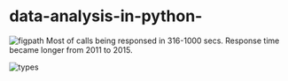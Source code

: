 # data-analysis-in-python-

![figpath](https://cloud.githubusercontent.com/assets/8493530/14773151/96ada550-0a74-11e6-93d0-ac879fcda739.png)
Most of calls being responsed in 316-1000 secs.
Response time became longer from 2011 to 2015.


![types](https://cloud.githubusercontent.com/assets/8493530/14772787/14418b12-0a70-11e6-986f-7b0972871810.png)

